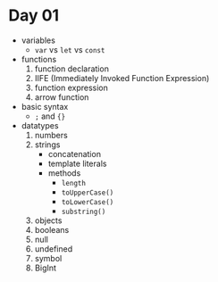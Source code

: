 # Day 01

- variables
  - `var` vs `let` vs `const`
- functions
  1. function declaration
  2. IIFE (Immediately Invoked Function Expression)
  3. function expression
  4. arrow function
- basic syntax
  - `;` and `{}`
- datatypes
  1. numbers
  2. strings
     - concatenation
     - template literals
     - methods
       - `length`
       - `toUpperCase()`
       - `toLowerCase()`
       - `substring()`
  3. objects
  4. booleans
  5. null
  6. undefined
  7. symbol
  8. BigInt
